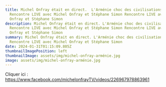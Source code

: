 ```yaml
---
title: Michel Onfray était en direct.  L'Arménie choc des civilisations.
  Rencontre LIVE avec Michel Onfray et Stéphane Simon Rencontre LIVE avec Michel
  Onfray et Stéphane Simon
description: Michel Onfray était en direct. L'Arménie choc des civilisations.
  Rencontre LIVE avec Michel Onfray et Stéphane Simon Rencontre LIVE avec Michel
  Onfray et Stéphane Simon
summary: Michel Onfray était en direct. L'Arménie choc des civilisations.
  Rencontre LIVE avec Michel Onfray et Stéphane Simon
date: 2024-01-31T01:15:09.805Z
thumbnailImagePosition: left
thumbnailImage: assets/img/michel-onfray-arménie.jpg
image: assets/img/michel-onfray-arménie.jpg
---
```

Cliquer ici : https://www.facebook.com/michelonfrayTV/videos/226967978863961
